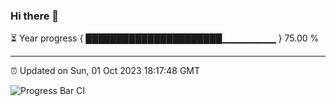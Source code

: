 ### Hi there 👋

⏳ Year progress { ██████████████████████▁▁▁▁▁▁▁▁ } 75.00 %

---

⏰ Updated on Sun, 01 Oct 2023 18:17:48 GMT

![Progress Bar CI](https://github.com/liununu/liununu/workflows/Progress%20Bar%20CI/badge.svg)
